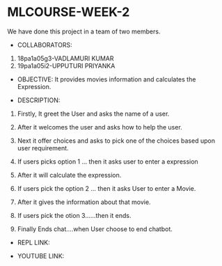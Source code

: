 # MLCOURSE-WEEK-2
We have done this project in a team of two members.
* COLLABORATORS:
1. 18pa1a05g3-VADLAMURI KUMAR
2. 19pa1a05i2-UPPUTURI PRIYANKA


* OBJECTIVE:
It provides movies information and calculates the Expression.


* DESCRIPTION:

 1. Firstly, It greet the User and asks the name of a user.

 2. After it welcomes the user and asks how to help the user.

 3. Next it offer choices and asks to pick one of the choices based upon user requirement. 

 4. If users picks option 1 ... then it asks user to  enter a expression 

 5. After it will calculate the expression. 

 6. If users pick the option 2 ... then it asks User to enter a Movie. 

 7. After it gives the information about that movie.

 8. If users pick the otion 3......then it ends. 

 9. Finally Ends chat....when User choose to end chatbot.
  
 * REPL LINK:
  
  
  
 * YOUTUBE LINK:
  
  
  





 
